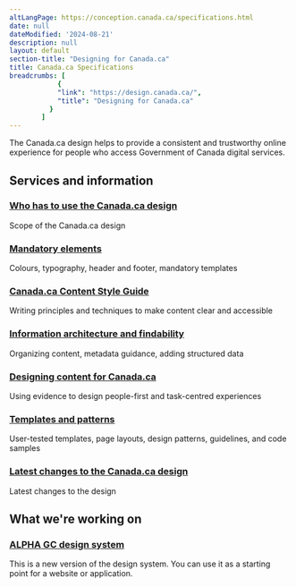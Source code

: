 ```yaml
---
altLangPage: https://conception.canada.ca/specifications.html
date: null
dateModified: '2024-08-21'
description: null
layout: default
section-title: "Designing for Canada.ca"
title: Canada.ca Specifications
breadcrumbs: [
            {
            "link": "https://design.canada.ca/",
            "title": "Designing for Canada.ca"
          }
        ]
---
```



<p>
 The Canada.ca design helps to provide a consistent and trustworthy online experience for people who access Government of Canada digital services.
</p>
 <section>
  <div class="row">
   <h2 class="wb-inv">
    Services and information
   </h2>
   <section class="wb-eqht gc-drmt">
    <div class="col-md-4">
     <section>
      <h3 class="h5">
       <a href="./specifications/usage-canadaca-design.html">
        Who has to use the Canada.ca design
       </a>
      </h3>
      <p>
       Scope of the Canada.ca design
      </p>
     </section>
    </div>
    <div class="col-md-4">
     <section>
      <h3 class="h5">
       <a href="./specifications/mandatory-elements.html">
        Mandatory elements
       </a>
      </h3>
      <p>
       Colours, typography, header and footer, mandatory templates
      </p>
     </section>
    </div>
    <div class="col-md-4">
     <section>
      <h3 class="h5">
       <a href="./style-guide/index.html">
        Canada.ca Content Style Guide
       </a>
      </h3>
      <p>
       Writing principles and techniques to make content clear and accessible
      </p>
     </section>
    </div>
    <div class="col-md-4">
     <section>
      <h3 class="h5">
       <a href="./specifications/information-findability.html">
        Information architecture and findability
       </a>
      </h3>
      <p>
       Organizing content, metadata guidance, adding structured data
      </p>
     </section>
    </div>
    <div class="col-md-4">
     <section>
      <h3 class="h5">
       <a href="./specifications/templates.html">
        Designing content for Canada.ca
       </a>
      </h3>
      <p>
       Using evidence to design people-first and task-centred experiences
      </p>
     </section>
    </div>
   <div class="col-md-4">
     <section>
      <h3 class="h5">
       <a href="./pattern-library.html">
        Templates and patterns
       </a>
      </h3>
      <p>
       User-tested templates, page layouts, design patterns, guidelines, and code samples
      </p>
     </section>
    </div>
   <div class="col-md-4">
     <section>
      <h3 class="h5">
       <a href="./about/latest-changes.html">
        Latest changes to the Canada.ca design
       </a>
      </h3>
      <p>
       Latest changes to the design
      </p>
     </section>
    </div>
</section>
</div>
<div class="clearfix"></div>
<section>
	<div class="row">
    		<div class="col-md-8">
    <h2>What we're working on</h2>
			<h3 class="h5"><a href="https://design-system.alpha.canada.ca/en/"><span class="label label-info">ALPHA</span> GC design system</a></h3>
			<p>This is a new version of the design system. You can use it as a starting point for a website or application.
			</p>
		</div>
    </div>
</section>
